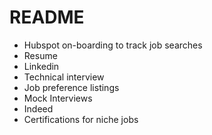 # README

* Hubspot on-boarding to track job searches
* Resume
* Linkedin
* Technical interview
* Job preference listings
* Mock Interviews
* Indeed
* Certifications for niche jobs
